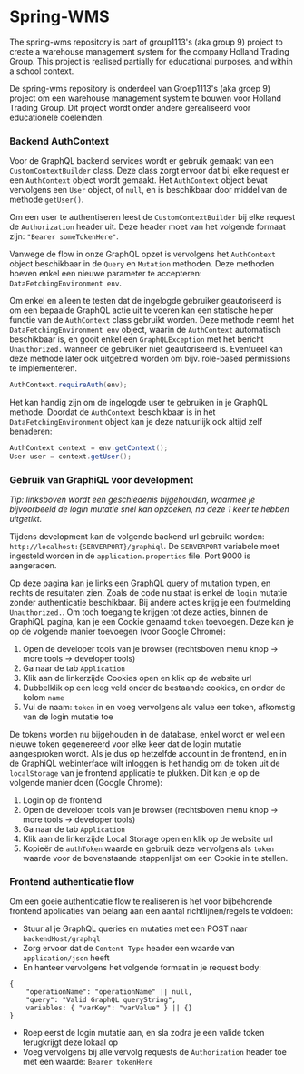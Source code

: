 # Spring-WMS
The spring-wms repository is part of group1113's (aka group 9) project to create a warehouse management system for the company Holland Trading Group. This project is realised partially for educational purposes, and within a school context.

De spring-wms repository is onderdeel van Groep1113's (aka groep 9) project om een warehouse management system te bouwen voor Holland Trading Group. Dit project wordt onder andere gerealiseerd voor educationele doeleinden.

### Backend AuthContext
Voor de GraphQL backend services wordt er gebruik gemaakt van een `CustomContextBuilder` class. Deze class zorgt ervoor dat bij elke request er een `AuthContext` object wordt gemaakt. Het `AuthContext` object bevat vervolgens een `User` object, of `null`, en is beschikbaar door middel van de methode `getUser()`.

Om een user te authentiseren leest de `CustomContextBuilder` bij elke request de `Authorization` header uit. Deze header moet van het volgende formaat zijn: `"Bearer someTokenHere"`.

Vanwege de flow in onze GraphQL opzet is vervolgens het `AuthContext` object beschikbaar in de `Query` en `Mutation` methoden. Deze methoden hoeven enkel een nieuwe parameter te accepteren: `DataFetchingEnvironment env`.

Om enkel en alleen te testen dat de ingelogde gebruiker geautoriseerd is om een bepaalde GraphQL actie uit te voeren kan een statische helper functie van de `AuthContext` class gebruikt worden. Deze methode neemt het `DataFetchingEnvironment env` object, waarin de `AuthContext` automatisch beschikbaar is, en gooit enkel een `GraphQLException` met het bericht `Unauthorized.` wanneer de gebruiker niet geautoriseerd is. Eventueel kan deze methode later ook uitgebreid worden om bijv. role-based permissions te implementeren.
```java
AuthContext.requireAuth(env);
```

Het kan handig zijn om de ingelogde user te gebruiken in je GraphQL methode. Doordat de `AuthContext` beschikbaar is in het `DataFetchingEnvironment` object kan je deze natuurlijk ook altijd zelf benaderen:
```java
AuthContext context = env.getContext();
User user = context.getUser();
```

### Gebruik van GraphiQL voor development
*Tip: linksboven wordt een geschiedenis bijgehouden, waarmee je bijvoorbeeld de login mutatie snel kan opzoeken, na deze 1 keer te hebben uitgetikt.*

Tijdens development kan de volgende backend url gebruikt worden: `http://localhost:{SERVERPORT}/graphiql`. De `SERVERPORT` variabele moet ingesteld worden in de `application.properties` file. Port 9000 is aangeraden.

Op deze pagina kan je links een GraphQL query of mutation typen, en rechts de resultaten zien. Zoals de code nu staat is enkel de `login` mutatie zonder authenticatie beschikbaar. Bij andere acties krijg je een foutmelding `Unauthorized.`. Om toch toegang te krijgen tot deze acties, binnen de GraphiQL pagina, kan je een Cookie genaamd `token` toevoegen. Deze kan je op de volgende manier toevoegen (voor Google Chrome):
  1. Open de developer tools van je browser (rechtsboven menu knop -> more tools -> developer tools)
  2. Ga naar de tab `Application`
  3. Klik aan de linkerzijde Cookies open en klik op de website url
  4. Dubbelklik op een leeg veld onder de bestaande cookies, en onder de kolom `name`
  5. Vul de naam: `token` in en voeg vervolgens als value een token, afkomstig van de login mutatie toe

De tokens worden nu bijgehouden in de database, enkel wordt er wel een nieuwe token gegenereerd voor elke keer dat de login mutatie aangesproken wordt. Als je dus op hetzelfde account in de frontend, en in de GraphiQL webinterface wilt inloggen is het handig om de token uit de `localStorage` van je frontend applicatie te plukken. Dit kan je op de volgende manier doen (Google Chrome):
  1. Login op de frontend
  2. Open de developer tools van je browser (rechtsboven menu knop -> more tools -> developer tools)
  3. Ga naar de tab `Application`
  4. Klik aan de linkerzijde Local Storage open en klik op de website url
  5. Kopieër de `authToken` waarde en gebruik deze vervolgens als `token` waarde voor de bovenstaande stappenlijst om een Cookie in te stellen.

### Frontend authenticatie flow
Om een goeie authenticatie flow te realiseren is het voor bijbehorende frontend applicaties van belang aan een aantal richtlijnen/regels te voldoen:
  * Stuur al je GraphQL queries en mutaties met een POST naar `backendHost/graphql`
  * Zorg ervoor dat de `Content-Type` header een waarde van `application/json` heeft
  * En hanteer vervolgens het volgende formaat in je request body:
```
{
    "operationName": "operationName" || null,
    "query": "Valid GraphQL queryString",
    variables: { "varKey": "varValue" } || {}
}
```
  * Roep eerst de login mutatie aan, en sla zodra je een valide token terugkrijgt deze lokaal op
  * Voeg vervolgens bij alle vervolg requests de `Authorization` header toe met een waarde: `Bearer tokenHere`